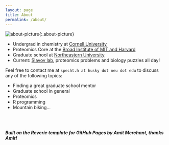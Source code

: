 ```yaml
---
layout: page
title: About
permalink: /about/
---
```


![about-picture](/site/images/image-hs.jpg){:.about-picture}

  - Undergrad in chemistry at [Cornell University](http://www.cornell.edu) 
  - Proteomics Core at the [Broad Institute of MIT and Harvard](https://www.broadinstitute.org)
  - Graduate school at [Northeastern University](http://www.bioe.neu.edu/)
  - Current: [Slavov lab](https://slavovlab.net/index.html), proteomics problems and biology puzzles all day! 

Feel free to contact me at `specht.h at husky dot neu dot edu` to discuss any of the following topics: 

  - Finding a great graduate school mentor
  - Graduate school in general
  - Proteomics
  - R programming
  - Mountain biking... 

<br></br>

**_Built on the Reverie template for GitHub Pages by Amit Merchant, thanks Amit!_**
